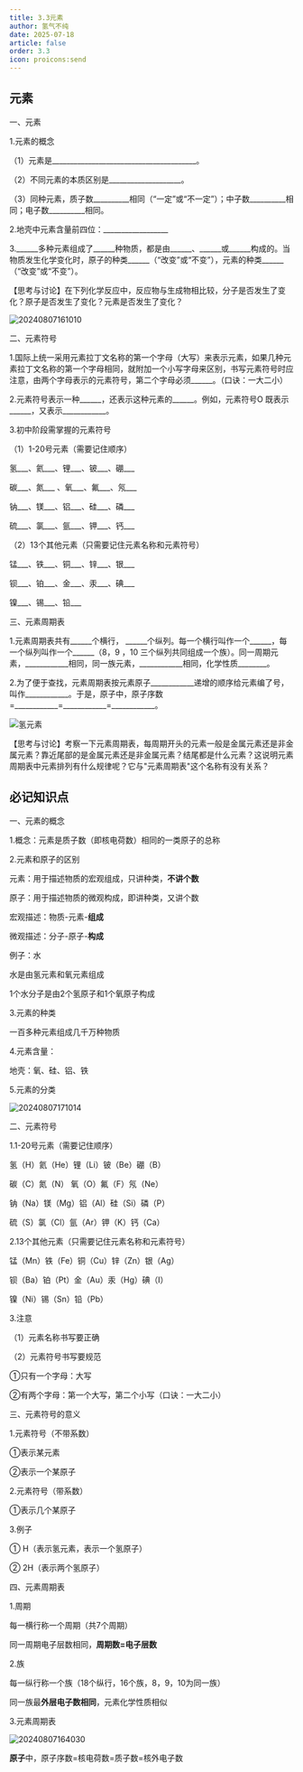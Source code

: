 ```yaml
---
title: 3.3元素
author: 氢气不纯
date: 2025-07-18
article: false
order: 3.3
icon: proicons:send
---
```


## 元素

一、元素

1.元素的概念

（1）元素是\_\_\_\_\_\_\_\_\_\_\_\_\_\_\_\_\_\_\_\_\_\_\_\_\_\_\_\_\_\_\_\_\_\_\_\_\_\_\_\_。

（2）不同元素的本质区别是\_\_\_\_\_\_\_\_\_\_\_\_\_\_\_\_\_\_\_\_。

（3）同种元素，质子数\_\_\_\_\_\_\_\_\_\_相同（“一定”或“不一定”）；中子数\_\_\_\_\_\_\_\_\_\_相同；电子数\_\_\_\_\_\_\_\_\_\_相同。

2.地壳中元素含量前四位：\_\_\_\_\_\_\_\_\_\_\_\_\_\_\_\_\_\_

3.\_\_\_\_\_\_多种元素组成了\_\_\_\_\_\_种物质，都是由\_\_\_\_\_\_、\_\_\_\_\_\_或\_\_\_\_\_\_构成的。当物质发生化学变化时，原子的种类\_\_\_\_\_\_（“改变”或“不变”），元素的种类\_\_\_\_\_\_（“改变”或“不变”）。

【思考与讨论】在下列化学反应中，反应物与生成物相比较，分子是否发生了变化？原子是否发生了变化？元素是否发生了变化？

![20240807161010](https://img.edaychem.cn//img/20240807161010.jpg)

二、元素符号

1.国际上统一采用元素拉丁文名称的第一个字母（大写）来表示元素，如果几种元素拉丁文名称的第一个字母相同，就附加一个小写字母来区别，书写元素符号时应注意，由两个字母表示的元素符号，第二个字母必须\_\_\_\_\_\_。（口诀：一大二小）

2.元素符号表示一种\_\_\_\_\_\_，还表示这种元素的\_\_\_\_\_\_。例如，元素符号O
既表示\_\_\_\_\_\_，又表示\_\_\_\_\_\_\_\_\_\_\_\_。

3.初中阶段需掌握的元素符号

（1）1-20号元素（需要记住顺序）

氢\_\_\_、氦\_\_\_、锂\_\_\_、铍\_\_\_、硼\_\_\_

碳\_\_\_、氮\_\_\_ 、氧\_\_\_、氟\_\_\_、氖\_\_\_

钠\_\_\_、镁\_\_\_、铝\_\_\_、硅\_\_\_、磷\_\_\_

硫\_\_\_、氯\_\_\_、氩\_\_\_、钾\_\_\_、钙\_\_\_

（2）13个其他元素（只需要记住元素名称和元素符号）

锰\_\_\_、铁\_\_\_、铜\_\_\_、锌\_\_\_、银\_\_\_

钡\_\_\_、铂\_\_\_、金\_\_\_、汞\_\_\_、碘\_\_\_

镍\_\_\_、锡\_\_\_、铅\_\_\_

三、元素周期表

1.元素周期表共有\_\_\_\_\_\_个横行， \_\_\_\_\_\_个纵列。每一个横行叫作一个\_\_\_\_\_\_，每一个纵列叫作一个\_\_\_\_\_\_（8，9 ，10 三个纵列共同组成一个族）。同一周期元素，\_\_\_\_\_\_\_\_\_\_\_\_相同，同一族元素，\_\_\_\_\_\_\_\_\_\_\_\_相同，化学性质\_\_\_\_\_\_\_\_。

2.为了便于查找，元素周期表按元素原子\_\_\_\_\_\_\_\_\_\_\_\_递增的顺序给元素编了号，叫作\_\_\_\_\_\_\_\_\_\_\_\_。于是，原子中，原子序数=\_\_\_\_\_\_\_\_\_\_\_\_=\_\_\_\_\_\_\_\_\_\_\_\_=\_\_\_\_\_\_\_\_\_\_\_\_。

![氢元素](https://img.edaychem.cn//img/氢元素-1.png)​

【思考与讨论】考察一下元素周期表，每周期开头的元素一般是金属元素还是非金属元素？靠近尾部的是金属元素还是非金属元素？结尾都是什么元素？这说明元素周期表中元素排列有什么规律呢？它与"元素周期表"这个名称有没有关系？

## 必记知识点

一、元素的概念

1.概念：元素是质子数（即核电荷数）相同的一类原子的总称

2.元素和原子的区别

元素：用于描述物质的宏观组成，只讲种类，**不讲个数**

原子：用于描述物质的微观构成，即讲种类，又讲个数

宏观描述：物质-元素-**组成**

微观描述：分子-原子-**构成**

例子：水

水是由氢元素和氧元素组成

1个水分子是由2个氢原子和1个氧原子构成

3.元素的种类

一百多种元素组成几千万种物质

4.元素含量：

地壳：氧、硅、铝、铁

5.元素的分类

![20240807171014](https://img.edaychem.cn//img/20240807171014.jpg)​

二、元素符号

1.1-20号元素（需要记住顺序）

氢（H）氦（He）锂（Li）铍（Be）硼（B）

碳（C）氮（N）   氧（O）氟（F）氖（Ne）

钠（Na）镁（Mg）铝（Al）硅（Si）磷（P）

硫（S）氯（Cl）氩（Ar）钾（K）钙（Ca）

2.13个其他元素（只需要记住元素名称和元素符号）

锰（Mn）铁（Fe）铜（Cu）锌（Zn）银（Ag）

钡（Ba）铂（Pt）金（Au）汞（Hg）碘（I）

镍（Ni）锡（Sn）铅（Pb）

3.注意

（1）元素名称书写要正确

（2）元素符号书写要规范

①只有一个字母：大写

②有两个字母：第一个大写，第二个小写（口诀：一大二小）

三、元素符号的意义

1.元素符号（不带系数）

①表示某元素

②表示一个某原子

2.元素符号（带系数）

①表示几个某原子

3.例子

① H（表示氢元素，表示一个氢原子）

② 2H（表示两个氢原子）

四、元素周期表

1.周期

每一横行称一个周期（共7个周期）

同一周期电子层数相同，**周期数=电子层数**

2.族

每一纵行称一个族（18个纵行，16个族，8，9，10为同一族）

同一族最**外层电子数相同**，元素化学性质相似

3.元素周期表

![20240807164030](https://img.edaychem.cn//img/20240807164030.jpg)​

**原子**中，原子序数=核电荷数=质子数=核外电子数

‍
